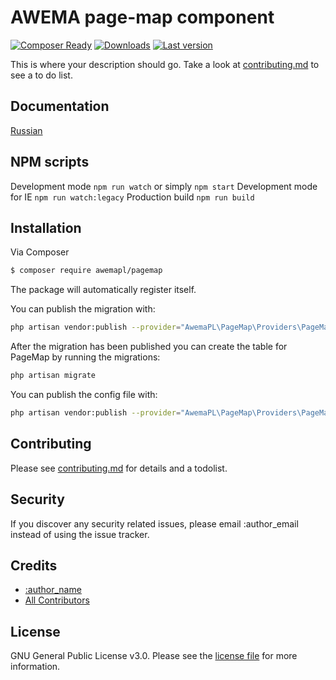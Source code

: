 # AWEMA page-map component

[![Composer Ready](https://www.awema.pl/awemapl/pagemap/status.svg)](https://www.awema.pl/)
[![Downloads](https://www.awema.pl/awemapl/pagemap/downloads.svg)](https://www.awema.pl/)
[![Last version](https://www.awema.pl/awemapl/pagemap/version.svg)](https://www.awema.pl/) 


This is where your description should go. Take a look at [contributing.md](contributing.md) to see a to do list.

## Documentation

[Russian](./docs/index.md)

## NPM scripts

Development mode `npm run watch` or simply `npm start`
Development mode for IE `npm run watch:legacy`
Production build `npm run build`

## Installation

Via Composer

``` bash
$ composer require awemapl/pagemap
```

The package will automatically register itself.

You can publish the migration with:

```bash
php artisan vendor:publish --provider="AwemaPL\PageMap\Providers\PageMapServiceProvider" --tag="migrations"
```

After the migration has been published you can create the table for PageMap by running the migrations:

```bash
php artisan migrate
```

You can publish the config file with:

```bash
php artisan vendor:publish --provider="AwemaPL\PageMap\Providers\PageMapServiceProvider" --tag="config"
```

## Contributing

Please see [contributing.md](contributing.md) for details and a todolist.

## Security

If you discover any security related issues, please email :author_email instead of using the issue tracker.

## Credits

- [:author_name][link-author]
- [All Contributors][link-contributors]

## License

GNU General Public License v3.0. Please see the [license file](license.md) for more information.

[ico-version]: https://img.shields.io/packagist/v/awemapl/pagemap.svg?style=flat-square
[ico-downloads]: https://img.shields.io/packagist/dt/awemapl/pagemap.svg?style=flat-square
[ico-travis]: https://img.shields.io/travis/awemapl/pagemap/master.svg?style=flat-square
[ico-styleci]: https://styleci.io/repos/12345678/shield

[link-packagist]: https://packagist.org/packages/awemapl/pagemap
[link-downloads]: https://packagist.org/packages/awemapl/pagemap
[link-travis]: https://travis-ci.org/awemapl/pagemap
[link-styleci]: https://styleci.io/repos/12345678
[link-author]: https://github.com/awemapl
[link-contributors]: ../../contributors]
 
